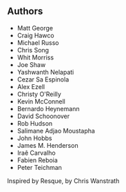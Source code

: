## Authors
* Matt George
* Craig Hawco
* Michael Russo
* Chris Song
* Whit Morriss
* Joe Shaw
* Yashwanth Nelapati
* Cezar Sa Espinola
* Alex Ezell
* Christy O'Reilly
* Kevin McConnell
* Bernardo Heynemann
* David Schoonover
* Rob Hudson
* Salimane Adjao Moustapha
* John Hobbs
* James M. Henderson
* Iraê Carvalho
* Fabien Reboia
* Peter Teichman


Inspired by Resque, by Chris Wanstrath
